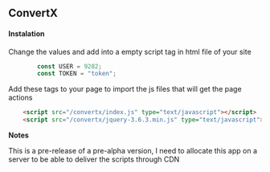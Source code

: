 ## ConvertX


#### Instalation


Change the values and add into a empty script tag in html file of your site
```javascript 
        const USER = 9282;
        const TOKEN = "token";
```


Add these tags to your page to import the js files that will get the page actions
```HTML
    <script src="/convertx/index.js" type="text/javascript"></script>
    <script src="/convertx/jquery-3.6.3.min.js" type="text/javascript"></script>
```

**Notes**

This is a pre-release of a pre-alpha version, I need to allocate this app on a server to be able to deliver the scripts through CDN 

